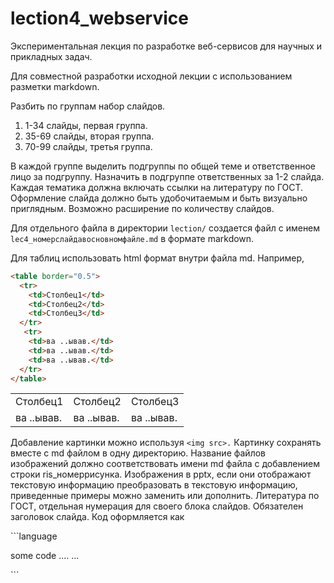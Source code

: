 # lection4_webservice
Экспериментальная лекция по разработке веб-сервисов для научных и прикладных задач.


Для совместной разработки исходной лекции с использованием разметки markdown. 

Разбить по группам набор слайдов.
1. 1-34 слайды, первая группа. 
2. 35-69 слайды, вторая группа.
3. 70-99 слайды, третья группа.

В каждой группе выделить подгруппы по общей теме и ответственное лицо за подгруппу.
Назначить в подгруппе ответственных за 1-2 слайда. 
Каждая тематика должна включать ссылки на литературу по ГОСТ. 
Оформление слайда должно быть удобочитаемым и быть визуально приглядным. 
Возможно расширение по количеству слайдов. 

Для отдельного файла в директории `lection/` создается файл с именем `lec4_номерслайдавосновномфайле.md` в формате markdown.

Для таблиц использовать html формат внутри файла md. Например,
```html
<table border="0.5">
  <tr>
    <td>Столбец1</td>
    <td>Столбец2</td>
    <td>Столбец3</td>
  </tr>
   <tr>
    <td>ва ..ывав.</td>
    <td>ва ..ывав.</td>
    <td>ва ..ывав.</td>
  </tr>
</table>
```

<table border="0.5">
  <tr>
    <td>Столбец1</td>
    <td>Столбец2</td>
    <td>Столбец3</td>
  </tr>
   <tr>
    <td>ва ..ывав.</td>
    <td>ва ..ывав.</td>
    <td>ва ..ывав.</td>
  </tr>
</table>

Добавление картинки можно используя ```<img src>.```
Картинку сохранять вместе с md файлом в одну директорию.
Название файлов изображений должно соответствовать имени md файла с добавлением строки ris_номеррисунка. 
Изображения в pptx, если они отображают текстовую информацию преобразовать в текстовую информацию,
приведенные примеры можно заменить или дополнить. 
Литература по ГОСТ, отдельная нумерация для своего блока слайдов.
Обязателен заголовок слайда.
Код оформляется как 

\`\`\`language  

some code
....
...

\`\`\` 




